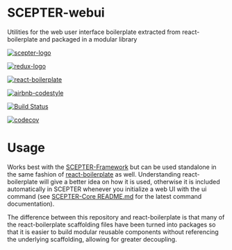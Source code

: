 # SCEPTER-webui
Utilities for the web user interface boilerplate extracted from react-boilerplate and packaged in a modular library

[![scepter-logo](http://res.cloudinary.com/source-4-society/image/upload/v1519221119/scepter_hzpcqt.png)](https://github.com/source4societyorg/SCEPTER-core)

[![redux-logo](https://raw.githubusercontent.com/reactjs/redux/master/logo/logo-title-dark.png)](https://github.com/reactjs/redux)

[![react-boilerplate](https://github.com/react-boilerplate/brand/blob/master/assets/logo.png)](https://gihub.com/react-boilerplate)

[![airbnb-codestyle](https://camo.githubusercontent.com/1c5c800fbdabc79cfaca8c90dd47022a5b5c7486/68747470733a2f2f696d672e736869656c64732e696f2f62616467652f636f64652532307374796c652d616972626e622d627269676874677265656e2e7376673f7374796c653d666c61742d737175617265)](https://github.com/airbnb/javascript)

[![Build Status](https://travis-ci.org/source4societyorg/SCEPTER-webui.svg?branch=master)](https://travis-ci.org/source4societyorg/SCEPTER-webui)

[![codecov](https://codecov.io/gh/source4societyorg/SCEPTER-webui/branch/master/graph/badge.svg)](https://codecov.io/gh/source4societyorg/SCEPTER-webui)

# Usage

Works best with the [SCEPTER-Framework](https://www.github.com/source4societyorg/SCEPTER-Core) but can be used standalone in the same fashion of [react-boilerplate](https://www.github.com/react-boilerplate/react-boilerplate) as well. Understanding react-boilerplate will give a better idea on how it is used, otherwise it is included automatically in SCEPTER whenever you initialize a web UI with the ui command (see [SCEPTER-Core README.md](https://www.github.com/source4societyorg/SCEPTER-Core) for the latest command documentation).

The difference between this repository and react-boilerplate is that many of the react-boilerplate scaffolding files have been turned into packages so that it is easier to build modular reusable components without referencing the underlying scaffolding, allowing for greater decoupling.
